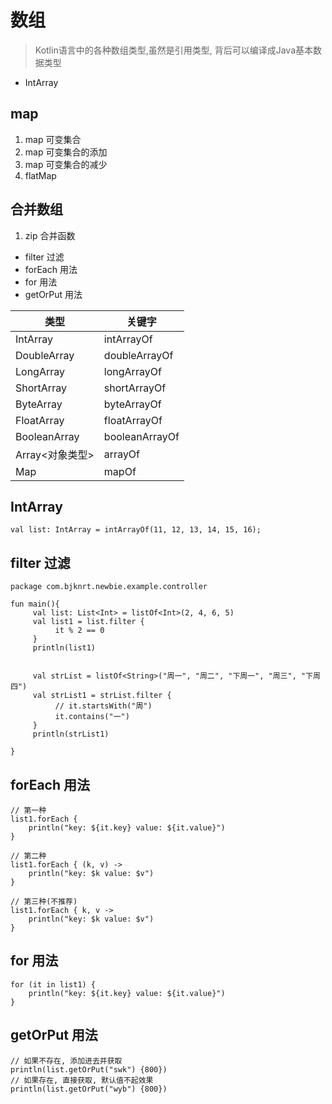 # 数组
> Kotlin语言中的各种数组类型,虽然是引用类型, 背后可以编译成Java基本数据类型
- IntArray

## map
1. map 可变集合
2. map 可变集合的添加
3. map 可变集合的减少
4. flatMap

## 合并数组
1. zip 合并函数

- filter 过滤
- forEach 用法
- for 用法
- getOrPut 用法

| 类型           | 关键字            |
|--------------|----------------|
| IntArray     | intArrayOf     |
| DoubleArray  | doubleArrayOf  |
| LongArray    | longArrayOf    |
| ShortArray   | shortArrayOf   |
| ByteArray    | byteArrayOf    |
| FloatArray   | floatArrayOf   |
| BooleanArray | booleanArrayOf |
| Array<对象类型>  | arrayOf        |
| Map          | mapOf          |

## IntArray
```
val list: IntArray = intArrayOf(11, 12, 13, 14, 15, 16);
```

## filter 过滤
```
package com.bjknrt.newbie.example.controller

fun main(){
     val list: List<Int> = listOf<Int>(2, 4, 6, 5)
     val list1 = list.filter {
          it % 2 == 0
     }
     println(list1)


     val strList = listOf<String>("周一", "周二", "下周一", "周三", "下周四")
     val strList1 = strList.filter {
          // it.startsWith("周")
          it.contains("一")
     }
     println(strList1)

}

```

## forEach 用法
```
// 第一种
list1.forEach {
    println("key: ${it.key} value: ${it.value}")
}

// 第二种
list1.forEach { (k, v) ->
    println("key: $k value: $v")
}

// 第三种(不推荐)
list1.forEach { k, v ->
    println("key: $k value: $v")
}
```

## for 用法
```
for (it in list1) {
    println("key: ${it.key} value: ${it.value}")
}
```

## getOrPut 用法
```
// 如果不存在, 添加进去并获取
println(list.getOrPut("swk") {800})
// 如果存在, 直接获取, 默认值不起效果
println(list.getOrPut("wyb") {800})
```




